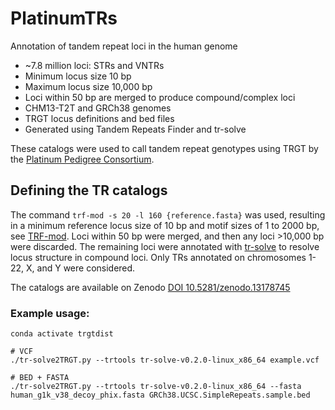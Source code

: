 # PlatinumTRs
Annotation of tandem repeat loci in the human genome

- ~7.8 million loci: STRs and VNTRs
- Minimum locus size 10 bp
- Maximum locus size 10,000 bp
- Loci within 50 bp are merged to produce compound/complex loci
- CHM13-T2T and GRCh38 genomes
- TRGT locus definitions and bed files
- Generated using Tandem Repeats Finder and tr-solve
 
These catalogs were used to call tandem repeat genotypes using TRGT by the [Platinum Pedigree Consortium](https://github.com/Platinum-Pedigree-Consortium).


## Defining the TR catalogs
The command `trf-mod -s 20 -l 160 {reference.fasta}` was used, resulting in a minimum reference locus size of 10 bp and motif sizes of 1 to 2000 bp, see [TRF-mod](https://github.com/lh3/TRF-mod). Loci within 50 bp were merged, and then any loci >10,000 bp were discarded. The remaining loci were annotated with [tr-solve](https://github.com/trgt-paper/tr-solve) to resolve locus structure in compound loci. Only TRs annotated on chromosomes 1-22, X, and Y were considered.

The catalogs are available on Zenodo [DOI 10.5281/zenodo.13178745](https://zenodo.org/doi/10.5281/zenodo.13178745)

### Example usage:

```
conda activate trgtdist

# VCF
./tr-solve2TRGT.py --trtools tr-solve-v0.2.0-linux_x86_64 example.vcf

# BED + FASTA
./tr-solve2TRGT.py --trtools tr-solve-v0.2.0-linux_x86_64 --fasta human_g1k_v38_decoy_phix.fasta GRCh38.UCSC.SimpleRepeats.sample.bed

```
